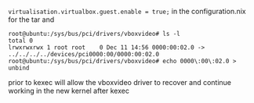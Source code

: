 ``virtualisation.virtualbox.guest.enable = true;`` in the configuration.nix for the tar and 
```
root@ubuntu:/sys/bus/pci/drivers/vboxvideo# ls -l
total 0
lrwxrwxrwx 1 root root    0 Dec 11 14:56 0000:00:02.0 -> ../../../../devices/pci0000:00/0000:00:02.0
root@ubuntu:/sys/bus/pci/drivers/vboxvideo# echo 0000\:00\:02.0 > unbind 
```
prior to kexec will allow the vboxvideo driver to recover and continue working in the new kernel after kexec
